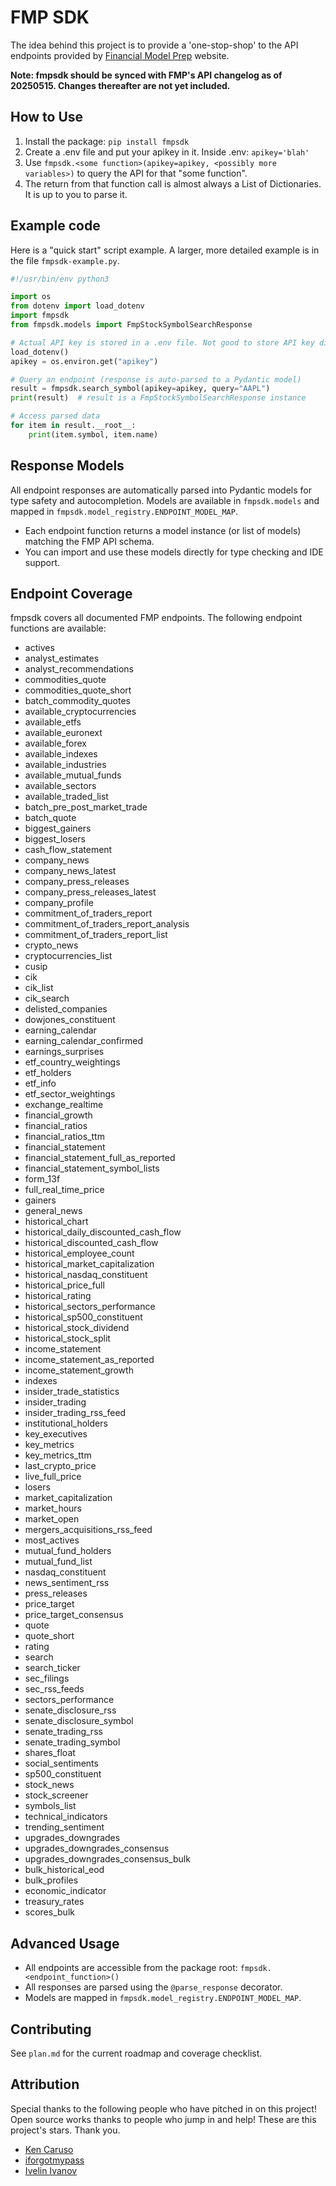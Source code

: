# FMP SDK
The idea behind this project is to provide a 'one-stop-shop' to the API endpoints provided by 
[Financial Model Prep](http://financialmodelingprep.com) website.

**Note: fmpsdk should be synced with FMP's API changelog as of 20250515.  Changes thereafter are not yet included.**

## How to Use
1. Install the package: `pip install fmpsdk`
1. Create a .env file and put your apikey in it.  Inside .env: `apikey='blah'`
1. Use `fmpsdk.<some function>(apikey=apikey, <possibly more variables>)` to query the API for that "some function".
1. The return from that function call is almost always a List of Dictionaries.  It is up to you to parse it.

## Example code
Here is a "quick start" script example.  A larger, more detailed example is in the file `fmpsdk-example.py`.
```python
#!/usr/bin/env python3

import os
from dotenv import load_dotenv
import fmpsdk
from fmpsdk.models import FmpStockSymbolSearchResponse

# Actual API key is stored in a .env file. Not good to store API key directly in script.
load_dotenv()
apikey = os.environ.get("apikey")

# Query an endpoint (response is auto-parsed to a Pydantic model)
result = fmpsdk.search_symbol(apikey=apikey, query="AAPL")
print(result)  # result is a FmpStockSymbolSearchResponse instance

# Access parsed data
for item in result.__root__:
    print(item.symbol, item.name)
```

## Response Models
All endpoint responses are automatically parsed into Pydantic models for type safety and autocompletion. Models are available in `fmpsdk.models` and mapped in `fmpsdk.model_registry.ENDPOINT_MODEL_MAP`.

- Each endpoint function returns a model instance (or list of models) matching the FMP API schema.
- You can import and use these models directly for type checking and IDE support.

## Endpoint Coverage
fmpsdk covers all documented FMP endpoints. The following endpoint functions are available:

- actives
- analyst_estimates
- analyst_recommendations
- commodities_quote
- commodities_quote_short
- batch_commodity_quotes
- available_cryptocurrencies
- available_etfs
- available_euronext
- available_forex
- available_indexes
- available_industries
- available_mutual_funds
- available_sectors
- available_traded_list
- batch_pre_post_market_trade
- batch_quote
- biggest_gainers
- biggest_losers
- cash_flow_statement
- company_news
- company_news_latest
- company_press_releases
- company_press_releases_latest
- company_profile
- commitment_of_traders_report
- commitment_of_traders_report_analysis
- commitment_of_traders_report_list
- crypto_news
- cryptocurrencies_list
- cusip
- cik
- cik_list
- cik_search
- delisted_companies
- dowjones_constituent
- earning_calendar
- earning_calendar_confirmed
- earnings_surprises
- etf_country_weightings
- etf_holders
- etf_info
- etf_sector_weightings
- exchange_realtime
- financial_growth
- financial_ratios
- financial_ratios_ttm
- financial_statement
- financial_statement_full_as_reported
- financial_statement_symbol_lists
- form_13f
- full_real_time_price
- gainers
- general_news
- historical_chart
- historical_daily_discounted_cash_flow
- historical_discounted_cash_flow
- historical_employee_count
- historical_market_capitalization
- historical_nasdaq_constituent
- historical_price_full
- historical_rating
- historical_sectors_performance
- historical_sp500_constituent
- historical_stock_dividend
- historical_stock_split
- income_statement
- income_statement_as_reported
- income_statement_growth
- indexes
- insider_trade_statistics
- insider_trading
- insider_trading_rss_feed
- institutional_holders
- key_executives
- key_metrics
- key_metrics_ttm
- last_crypto_price
- live_full_price
- losers
- market_capitalization
- market_hours
- market_open
- mergers_acquisitions_rss_feed
- most_actives
- mutual_fund_holders
- mutual_fund_list
- nasdaq_constituent
- news_sentiment_rss
- press_releases
- price_target
- price_target_consensus
- quote
- quote_short
- rating
- search
- search_ticker
- sec_filings
- sec_rss_feeds
- sectors_performance
- senate_disclosure_rss
- senate_disclosure_symbol
- senate_trading_rss
- senate_trading_symbol
- shares_float
- social_sentiments
- sp500_constituent
- stock_news
- stock_screener
- symbols_list
- technical_indicators
- trending_sentiment
- upgrades_downgrades
- upgrades_downgrades_consensus
- upgrades_downgrades_consensus_bulk
- bulk_historical_eod
- bulk_profiles
- economic_indicator
- treasury_rates
- scores_bulk


## Advanced Usage
- All endpoints are accessible from the package root: `fmpsdk.<endpoint_function>()`
- All responses are parsed using the `@parse_response` decorator.
- Models are mapped in `fmpsdk.model_registry.ENDPOINT_MODEL_MAP`.

## Contributing
See `plan.md` for the current roadmap and coverage checklist.

## Attribution
Special thanks to the following people who have pitched in on this project!  Open source works thanks to people who 
jump in and help!  These are this project's stars.  Thank you.
  - [Ken Caruso](https://github.com/ipl31)
  - [iforgotmypass](https://github.com/iforgotmypass)
  - [Ivelin Ivanov](https://github.com/ivelin)
